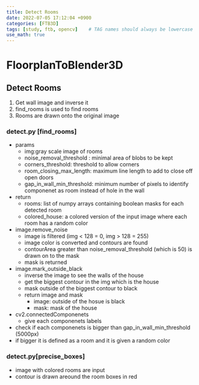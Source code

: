 ```yaml
---
title: Detect Rooms
date: 2022-07-05 17:12:04 +0900
categories: [FTB3D]
tags: [study, ftb, opencv]    # TAG names should always be lowercase
use_math: true
--- 
```


# **FloorplanToBlender3D**

## **Detect Rooms**
1. Get wall image and inverse it
2. find_rooms is used to find rooms
3. Rooms are drawn onto the original image

### **detect.py [find_rooms]**
- params
    - img:gray scale image of rooms 
    - noise_removal_threshold : minimal area of blobs to be kept
    - corners_threshold: threshold to allow corners
    - room_closing_max_length: maximum line length to add to close off open doors
    - gap_in_wall_min_threshold: minimum number of pixels to identify componenet as room instead of hole in the wall
- return
    - rooms: list of numpy arrays containing boolean masks for each detected room
    - colored_house: a colored version of the input image where each room has a random color
- image.remove_noise
  - image is filtered (img < 128 = 0, img > 128 = 255)
  - image color is converted and contours are found
  - contourArea greater than noise_removal_threshold (which is 50) is drawn on to the mask
  -  mask is returned
-  image.mark_outside_black
   -  inverse the image to see the walls of the house
   -  get the biggest contour in the img which is the house
   -  mask outside of the biggest contour to black
   -  return image and mask
      -  image: outside of the hosue is black
      -  mask: mask of the house
-  cv2.connectedComponenets
   -  give each componenets labels
-  check if each componenets is bigger than gap_in_wall_min_threshold (5000px)
-  if bigger it is defined as a room and it is given a random color

### **detect.py[precise_boxes]**
- image with colored rooms are input
- contour is drawn areound the room boxes in red
